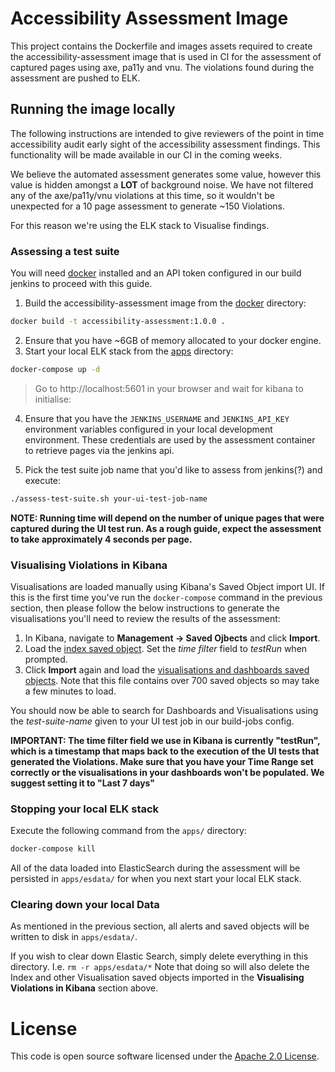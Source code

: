 # Accessibility Assessment Image
This project contains the Dockerfile and images assets required to create the accessibility-assessment image that is used in CI for the assessment of captured pages using axe, pa11y and vnu.  The violations found during the assessment are pushed to ELK.

## Running the image locally
The following instructions are intended to give reviewers of the point in time accessibility audit early sight of the accessibility assessment findings.  This functionality will be made available in our CI in the coming weeks.

We believe the automated assessment generates some value, however this value is hidden amongst a **LOT** of background noise.  We have not filtered any of the axe/pa11y/vnu violations at this time, so it wouldn't be unexpected for a 10 page assessment to generate ~150 Violations.  

For this reason we're using the ELK stack to Visualise findings.

### Assessing a test suite
You will need [docker](https://docs.docker.com/install) installed and an API token configured in our build jenkins to proceed with this guide.

1. Build the accessibility-assessment image from the [docker](docker/) directory:
```bash
docker build -t accessibility-assessment:1.0.0 .
```
2. Ensure that you have ~6GB of memory allocated to your docker engine.
3. Start your local ELK stack from the [apps](apps/) directory:
```bash
docker-compose up -d
```
> Go to http://localhost:5601 in your browser and wait for kibana to initialise:

4. Ensure that you have the `JENKINS_USERNAME` and `JENKINS_API_KEY` environment variables configured in your local development environment.  These credentials are used by the assessment container to retrieve pages via the jenkins api.

5. Pick the test suite job name that you'd like to assess from jenkins(?) and execute:
```bash
./assess-test-suite.sh your-ui-test-job-name
```

**NOTE: Running time will depend on the number of unique pages that were captured during the UI test run.  As a rough guide, expect the assessment to take approximately 4 seconds per page.**

### Visualising Violations in Kibana
Visualisations are loaded manually using Kibana's Saved Object import UI.  If this is the first time you've run the `docker-compose` command in the previous section, then please follow the below instructions to generate the visualisations you'll need to review the results of the assessment:

1. In Kibana, navigate to **Management -> Saved Ojbects** and click **Import**.  
2. Load the [index saved object](apps/kibana/kibana-index-so.json).  Set the *time filter* field to *testRun* when prompted.
3. Click **Import** again and load the [visualisations and dashboards saved objects](apps/kibana/management-kibana-so.json). Note that this file contains over 700 saved objects so may take a few minutes to load.

You should now be able to search for Dashboards and Visualisations using the *test-suite-name* given to your UI test job in our build-jobs config.  

**IMPORTANT: The time filter field we use in Kibana is currently "testRun", which is a timestamp that maps back to the execution of the UI tests that generated the Violations.  Make sure that you have your Time Range set correctly or the visualisations in your dashboards won't be populated.  We suggest setting it to "Last 7 days"**

### Stopping your local ELK stack
Execute the following command from the `apps/` directory:
```bash
docker-compose kill
```
All of the data loaded into ElasticSearch during the assessment will be persisted in `apps/esdata/` for when you next start your local ELK stack.

### Clearing down your local Data
As mentioned in the previous section, all alerts and saved objects will be written to disk in `apps/esdata/`.

If you wish to clear down Elastic Search, simply delete everything in this directory.  I.e. `rm -r apps/esdata/*` Note that doing so will also delete the Index and other Visualisation saved objects imported in the **Visualising Violations in Kibana** section above.


# License
This code is open source software licensed under the [Apache 2.0 License]("http://www.apache.org/licenses/LICENSE-2.0.html").
